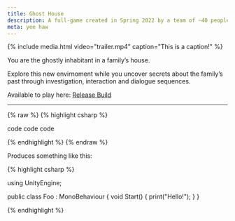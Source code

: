 ```yaml
---
title: Ghost House
description: A full-game created in Spring 2022 by a team of ~40 people.
meta: yee haw
---
```


{% include media.html video="trailer.mp4" caption="This is a caption!" %}

You are the ghostly inhabitant in a family’s house.

Explore this new envirnoment while you uncover secrets about the family’s past through investigation, interaction and dialogue sequences.

Available to play here: [Release Build](https://utdallas.box.com/shared/static/cpe7h3jpz70934pl3vl0n2msqteyc2m1.zip)

---

{% raw  %}
{% highlight csharp %}

code code code

{% endhighlight %}
{% endraw %}

Produces something like this: 

{% highlight csharp %}

using UnityEngine;

public class Foo : MonoBehaviour
{
    void Start()
    {
        print("Hello!");
    }
}

{% endhighlight %}